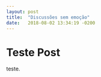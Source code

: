 ```yaml
---
layout: post
title:  "Discussões sem emoção"
date:   2018-08-02 13:34:19 -0200
---
```

Teste Post
===========================================

teste.